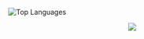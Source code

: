 <p align="center">
  
  ![Top Languages](https://github-readme-stats.vercel.app/api/top-langs/?username=aid-3n&layout=compact&theme=dark)
</p>
  
<p align="center">
<a href="https://github.com/derylprojects"><img src="https://github-readme-stats.vercel.app/api?username=derylprojects&bg_color=30,e96443,904e95&title_color=fff&text_color=fff&icon_color=fff&hide_border=true&show_icons=true" /></a>
</p>
